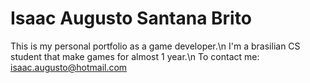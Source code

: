 # Isaac Augusto Santana Brito

This is my personal portfolio as a game developer.\n
I'm a brasilian CS student that make games for almost 1 year.\n
To contact me: isaac.augusto@hotmail.com
